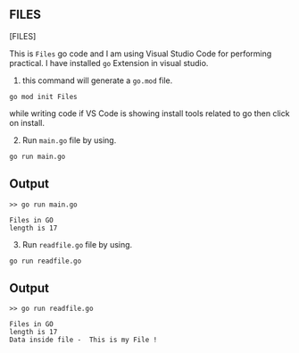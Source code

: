 ## FILES

[FILES]

This is `Files` go code and I am using Visual Studio Code for performing practical. I have installed `go` Extension in visual studio.

1. this command will generate a `go.mod` file.

```
go mod init Files
```

while writing code if VS Code is showing install tools related to go then click on install.

2. Run `main.go` file by using.

```
go run main.go
```

## Output

```
>> go run main.go 

Files in GO
length is 17
```

3. Run `readfile.go` file by using.

```
go run readfile.go
```

## Output

```
>> go run readfile.go 

Files in GO
length is 17
Data inside file -  This is my File !
```

